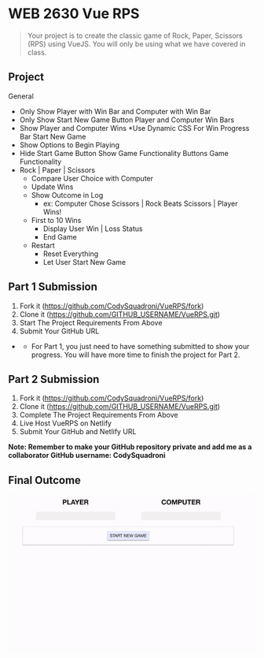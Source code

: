 # WEB 2630 Vue RPS
> Your project is to create the classic game of Rock, Paper, Scissors (RPS) using VueJS. You will only be using what we have covered in class.

## Project 
General
* Only Show Player with Win Bar and Computer with Win Bar
* Only Show Start New Game Button
Player and Computer Win Bars
* Show Player and Computer Wins
*Use Dynamic CSS For Win Progress Bar
Start New Game
* Show Options to Begin Playing
* Hide Start Game Button Show Game Functionality Buttons
Game Functionality
* Rock | Paper | Scissors
  * Compare User Choice with Computer
  * Update Wins
  * Show Outcome in Log
    * ex: Computer Chose Scissors | Rock Beats Scissors | Player Wins!
  * First to 10 Wins
    * Display User Win | Loss Status
    * End Game
  * Restart
    * Reset Everything 
    * Let User Start New Game

## Part 1 Submission

1. Fork it (<https://github.com/CodySquadroni/VueRPS/fork>)
2. Clone it (<https://github.com/GITHUB_USERNAME/VueRPS.git>)
3. Start The Project Requirements From Above
4. Submit Your GitHub URL
* * For Part 1, you just need to have something submitted to show your progress. You will have more time to finish the project for Part 2.

## Part 2 Submission

1. Fork it (<https://github.com/CodySquadroni/VueRPS/fork>)
2. Clone it (<https://github.com/GITHUB_USERNAME/VueRPS.git>)
3. Complete The Project Requirements From Above
4. Live Host VueRPS on Netlify
5. Submit Your GitHub and Netlify URL

**Note: Remember to make your GitHub repository private and add me as a collaborator GitHub username: CodySquadroni**

## Final Outcome

![](VueRPS_Finished.gif)